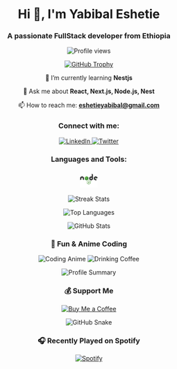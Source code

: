 <!-- Centered Title and Subtitle -->
<h1 align="center">Hi 👋, I'm Yabibal Eshetie</h1>
<h3 align="center">A passionate FullStack developer from Ethiopia</h3>

<!-- Profile Views and Trophy -->
<p align="center"> 
  <img src="https://komarev.com/ghpvc/?username=yab112&label=Profile%20views&color=0e75b6&style=flat" alt="Profile views" />
</p>
<p align="center"> 
  <a href="https://github.com/ryo-ma/github-profile-trophy">
    <img src="https://github-profile-trophy.vercel.app/?username=yab112" alt="GitHub Trophy" />
  </a> 
</p>

<!-- Introduction -->
<p align="center">🌱 I’m currently learning <strong>Nestjs</strong></p>
<p align="center">💬 Ask me about <strong>React, Next.js, Node.js, Nest</strong></p>
<p align="center">📫 How to reach me: <strong><a href="mailto:eshetieyabibal@gmail.com">eshetieyabibal@gmail.com</a></strong></p>

<!-- Connect with Me -->
<h3 align="center">Connect with me:</h3>
<p align="center">
  <a href="https://linkedin.com/in/yourlinkedin" target="_blank" rel="noreferrer">
    <img src="https://cdn.jsdelivr.net/npm/simple-icons@3.0.1/icons/linkedin.svg" alt="LinkedIn" height="30" width="40"/>
  </a>
  <a href="https://twitter.com/yourtwitter" target="_blank" rel="noreferrer">
    <img src="https://cdn.jsdelivr.net/npm/simple-icons@3.0.1/icons/twitter.svg" alt="Twitter" height="30" width="40"/>
  </a>
</p>

<!-- Languages and Tools -->
<h3 align="center">Languages and Tools:</h3>
<p align="center"> 
  <a href="https://nodejs.org" target="_blank" rel="noreferrer"> 
    <img src="https://raw.githubusercontent.com/devicons/devicon/master/icons/nodejs/nodejs-original-wordmark.svg" alt="Node.js" width="40" height="40"/>
  </a>
  <!-- Add more icons here -->
</p>

<!-- GitHub Stats -->
<p align="center">
  <img src="https://github-readme-streak-stats.herokuapp.com/?user=yab112&" alt="Streak Stats"/>
</p>
<p align="center">
  <img src="https://github-readme-stats.vercel.app/api/top-langs?username=yab112&show_icons=true&locale=en&layout=compact" alt="Top Languages"/>
</p>
<p align="center">
  <img src="https://github-readme-stats.vercel.app/api?username=yab112&show_icons=true&locale=en" alt="GitHub Stats"/>
</p>

<!-- Fun and Anime-themed Images -->
<h3 align="center">🎨 Fun & Anime Coding</h3>
<p align="center">
  <img src="https://media.giphy.com/media/3o6Zt4O5z82A7w28yY/giphy.gif" alt="Coding Anime" width="300"/>
  <img src="https://media.giphy.com/media/3o6ozl6gG8nH7TGB8g/giphy.gif" alt="Drinking Coffee" width="300"/>
</p>

<!-- GitHub Profile Summary Card -->
<p align="center">
  <img src="https://github-profile-summary-cards.vercel.app/api/cards/profile-details?username=yab112&theme=tokyonight" alt="Profile Summary"/>
</p>

<!-- Support Me Section -->
<h3 align="center">💰 Support Me</h3>
<p align="center">
  <a href="https://www.buymeacoffee.com/yab112">
    <img src="https://cdn.buymeacoffee.com/buttons/v2/default-yellow.png" height="50" width="210" alt="Buy Me a Coffee"/>
  </a>
</p>

<!-- Contribution Snake -->
<p align="center">
  <img src="https://github.com/yab112/yab112/blob/output/github-contribution-grid-snake.svg" alt="GitHub Snake"/>
</p>

<!-- Spotify Recently Played -->
<h3 align="center">🎧 Recently Played on Spotify</h3>
<p align="center">
  <a href="https://spotify.com" target="_blank" rel="noreferrer">
    <img src="https://spotify-github-profile.vercel.app/api/view?uid=spotify_user&cover_image=true&theme=default&bar_color=53b14f&bar_color_cover=false" alt="Spotify" width="300"/>
  </a>
</p>
